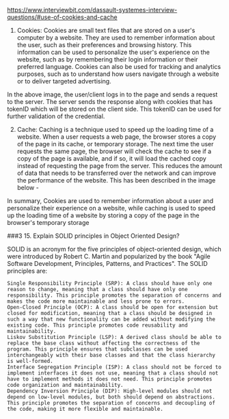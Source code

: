 https://www.interviewbit.com/dassault-systemes-interview-questions/#use-of-cookies-and-cache
1. Cookies: Cookies are small text files that are stored on a user's computer by a website. They are used to remember information about the user, such as their preferences and browsing history. This information can be used to personalize the user's experience on the website, such as by remembering their login information or their preferred language. Cookies can also be used for tracking and analytics purposes, such as to understand how users navigate through a website or to deliver targeted advertising.

In the above image, the user/client logs in to the page and sends a request to the server. The server sends the response along with cookies that has tokenID which will be stored on the client side. This tokenID can be used for further validation of the credential. 

2. Cache: Caching is a technique used to speed up the loading time of a website. When a user requests a web page, the browser stores a copy of the page in its cache, or temporary storage. The next time the user requests the same page, the browser will check the cache to see if a copy of the page is available, and if so, it will load the cached copy instead of requesting the page from the server. This reduces the amount of data that needs to be transferred over the network and can improve the performance of the website. This has been described in the image below -

In summary, Cookies are used to remember information about a user and personalize their experience on a website, while caching is used to speed up the loading time of a website by storing a copy of the page in the browser's temporary storage


###3
15. Explain SOLID principles in Object Oriented Design?

SOLID is an acronym for the five principles of object-oriented design, which were introduced by Robert C. Martin and popularized by the book "Agile Software Development, Principles, Patterns, and Practices". The SOLID principles are:

    Single Responsibility Principle (SRP): A class should have only one reason to change, meaning that a class should have only one responsibility. This principle promotes the separation of concerns and makes the code more maintainable and less prone to errors.
    Open-Closed Principle (OCP): A class should be open for extension but closed for modification, meaning that a class should be designed in such a way that new functionality can be added without modifying the existing code. This principle promotes code reusability and maintainability.
    Liskov Substitution Principle (LSP): A derived class should be able to replace the base class without affecting the correctness of the program. This principle ensures that subclasses can be used interchangeably with their base classes and that the class hierarchy is well-formed.
    Interface Segregation Principle (ISP): A class should not be forced to implement interfaces it does not use, meaning that a class should not have to implement methods it does not need. This principle promotes code organization and maintainability.
    Dependency Inversion Principle (DIP): High-level modules should not depend on low-level modules, but both should depend on abstractions. This principle promotes the separation of concerns and decoupling of the code, making it more flexible and maintainable.
